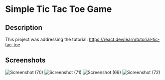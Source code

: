 # Simple Tic Tac Toe Game

## Description
This project was addressing the tutorial: https://react.dev/learn/tutorial-tic-tac-toe

## Screenshots
![Screenshot (70)](https://github.com/wrk-deepesh/react-docs/assets/121635857/3f181338-0a15-4c7c-a1f2-125b5ae16511)
![Screenshot (71)](https://github.com/wrk-deepesh/react-docs/assets/121635857/732ebb4a-496b-49b4-8933-d208c970e985)
![Screenshot (69)](https://github.com/wrk-deepesh/react-docs/assets/121635857/a7b56d26-f5c4-41fd-be77-d45ac82aba6f)
![Screenshot (72)](https://github.com/wrk-deepesh/react-docs/assets/121635857/b94b9251-a4cc-4f0f-9a44-cf0af5973206)
